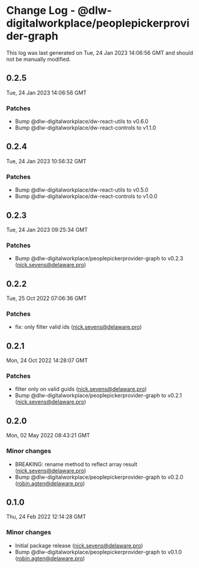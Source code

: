 # Change Log - @dlw-digitalworkplace/peoplepickerprovider-graph

This log was last generated on Tue, 24 Jan 2023 14:06:56 GMT and should not be manually modified.

<!-- Start content -->

## 0.2.5

Tue, 24 Jan 2023 14:06:56 GMT

### Patches

- Bump @dlw-digitalworkplace/dw-react-utils to v0.6.0
- Bump @dlw-digitalworkplace/dw-react-controls to v1.1.0

## 0.2.4

Tue, 24 Jan 2023 10:56:32 GMT

### Patches

- Bump @dlw-digitalworkplace/dw-react-utils to v0.5.0
- Bump @dlw-digitalworkplace/dw-react-controls to v1.0.0

## 0.2.3

Tue, 24 Jan 2023 09:25:34 GMT

### Patches

- Bump @dlw-digitalworkplace/peoplepickerprovider-graph to v0.2.3 (nick.sevens@delaware.pro)

## 0.2.2

Tue, 25 Oct 2022 07:06:36 GMT

### Patches

- fix: only filter valid ids (nick.sevens@delaware.pro)

## 0.2.1

Mon, 24 Oct 2022 14:28:07 GMT

### Patches

- filter only on valid guids (nick.sevens@delaware.pro)
- Bump @dlw-digitalworkplace/peoplepickerprovider-graph to v0.2.1 (nick.sevens@delaware.pro)

## 0.2.0

Mon, 02 May 2022 08:43:21 GMT

### Minor changes

- BREAKING: rename method to reflect array result (nick.sevens@delaware.pro)
- Bump @dlw-digitalworkplace/peoplepickerprovider-graph to v0.2.0 (robin.agten@delaware.pro)

## 0.1.0

Thu, 24 Feb 2022 12:14:28 GMT

### Minor changes

- Initial package release (nick.sevens@delaware.pro)
- Bump @dlw-digitalworkplace/peoplepickerprovider-graph to v0.1.0 (robin.agten@delaware.pro)
